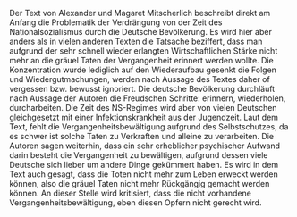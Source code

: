 Der Text von Alexander und Magaret Mitscherlich beschreibt direkt am Anfang die Problematik der Verdrängung von der Zeit des Nationalsozialismus durch die Deutsche Bevölkerung. 
Es wird hier aber anders als in vielen anderen Texten die Tatsache beziffert, dass man aufgrund der sehr schnell wieder erlangten Wirtschaftlichen Stärke nicht mehr an die gräuel Taten der Vergangenheit erinnert werden wollte.
Die Konzentration wurde lediglich auf den Wiederaufbau gesenkt die Folgen und Wiedergutmachungen, werden nach Aussage des Textes daher of vergessen bzw. bewusst ignoriert.
Die deutsche Bevölkerung durchläuft nach Aussage der Autoren die Freudschen Schritte: erinnern, wiederholen, durcharbeiten.
Die Zeit des NS-Regimes wird aber von vielen Deutschen gleichgesetzt mit einer Infektionskrankheit aus der Jugendzeit. Laut dem Text, fehlt die Vergangenheitsbewältigung aufgrund des Selbstschutzes, da es schwer ist solche Taten zu Verkraften und alleine zu verarbeiten.
Die Autoren sagen weiterhin, dass ein sehr erheblicher psychischer Aufwand darin besteht die Vergangenheit zu bewältigen, aufgrund dessen viele Deutsche sich lieber um andere Dinge gekümmert haben. 
Es wird in dem Text auch gesagt, dass die Toten nicht mehr zum Leben erweckt werden können, also die gräuel Taten nicht mehr Rückgängig gemacht werden können.
An dieser Stelle wird kritisiert, dass die nicht vorhandene Vergangenheitsbewältigung, eben diesen Opfern nicht gerecht wird.
